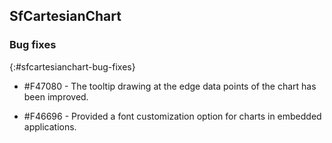 ## SfCartesianChart 

### Bug fixes
{:#sfcartesianchart-bug-fixes}

  * \#F47080 - The tooltip drawing at the edge data points of the chart has been improved.
  
  * \#F46696 - Provided a font customization option for charts in embedded applications.